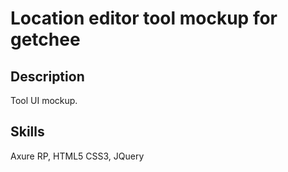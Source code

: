 # Location editor tool mockup for getchee
## Description
Tool UI mockup.
## Skills
Axure RP, HTML5 CSS3, JQuery
